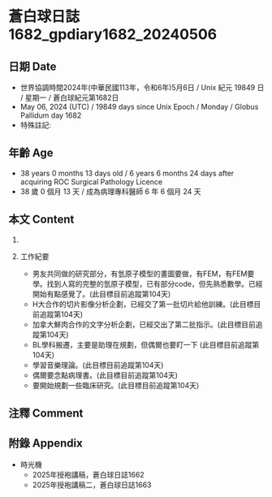 [_metadata_:encoding]: - "utf-8"
[_metadata_:language]: - "zh-Hant-TW"
[_metadata_:fileformat]: - "markdown"
[_metadata_:MIME_type]: - "text/plain"
[_metadata_:markdown_version]: - "commonmark version 0.30"
[_metadata_:markdown_spec]: - "https://spec.commonmark.org/0.30/"

# 蒼白球日誌1682_gpdiary1682_20240506 #

## 日期 Date ##

* 世界協調時間2024年(中華民國113年，令和6年)5月6日 / Unix 紀元 19849 日 / 星期一 / 蒼白球紀元第1682日
* May 06, 2024 (UTC) / 19849 days since Unix Epoch / Monday / Globus Pallidum day 1682
* 特殊註記:

## 年齡 Age ##

* 38 years 0 months 13 days old / 6 years 6 months 24 days after acquiring ROC Surgical Pathology Licence
* 38 歲 0 個月 13 天 / 成為病理專科醫師 6 年 6 個月 24 天

## 本文 Content ##

1. 

2. 工作紀要

    - 男友共同做的研究部分，有氫原子模型的畫圖要做，有FEM，有FEM要學。找到人寫的完整的氫原子模型，已有部分code，但先熟悉數學。已經開始有點感覺了。(此目標目前追蹤第104天)
    - H大合作的切片影像分析企劃，已經交了第一批切片給他訓練。(此目標目前追蹤第104天)
    - 加拿大鮮肉合作的文字分析企劃，已經交出了第二批指示。(此目標目前追蹤第104天)
    - BL學科搬遷，主要是助理在規劃，但偶爾也要盯一下 (此目標目前追蹤第104天)
    - 學習音樂理論。(此目標目前追蹤第104天)
    - 偶爾要念點病理書。(此目標目前追蹤第104天)
    - 要開始規劃一些臨床研究。(此目標目前追蹤第104天)

## 注釋 Comment ##


## 附錄 Appendix ##

* 時光機
    - 2025年授袍講稿，蒼白球日誌1662
    - 2025年授袍講稿二，蒼白球日誌1663
